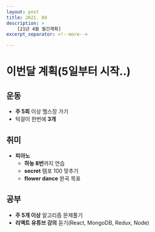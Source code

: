 ```yaml
---
layout: post
title: 2021. 04
description: >
    [21년 4월 월간계획]
excerpt_separator: <!--more-->

---
```


<!--more-->
# 이번달 계획(5일부터 시작..)

## 운동
- **주 5회** 이상 헬스장 가기
- 턱걸이 한번에 **3개**

## 취미
- **피아노**
    - **하농 8번**까지 연습
    - **secret** 템포 100 맞추기
    - **flower dance** 완곡 목표
    
## 공부
- **주 5개 이상** 알고리즘 문제풀기
- **리액트 유튜브 강의** 듣기(React, MongoDB, Redux, Node)
